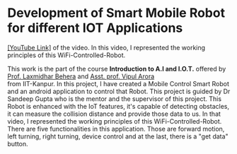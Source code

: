 # Development of Smart Mobile Robot for different IOT Applications

[\[YouTube Link\]](https://youtu.be/Un2Mr7TgoO4?list=PLLgb924Fu02vNp843BxO5gCl6vh5gCCXp) of the video. In this video, I represented the working principles of this WiFi-Controlled-Robot.

This work is the part of the course **Introduction to A.I and I.O.T.** offered by [Prof. Laxmidhar Behera](https://home.iitk.ac.in/~lbehera/) and
[Asst. prof. Vipul Arora](https://vipular.github.io/)<br/> from IIT-Kanpur. In this project, I have created a Mobile Control Smart Robot and an android application to control that Robot. This project is guided by Dr Sandeep Gupta who is the mentor and the supervisor of this project. This Robot is enhanced with the IoT features, it's capable of detecting obstacles, it can measure the collision distance and provide those data to us. 
In that video, I represented the working principles of this WiFi-Controlled-Robot.
There are five functionalities in this application. Those are 
forward motion,
left turning,
right turning,
device control
and at the last, there is a "get data" button.


